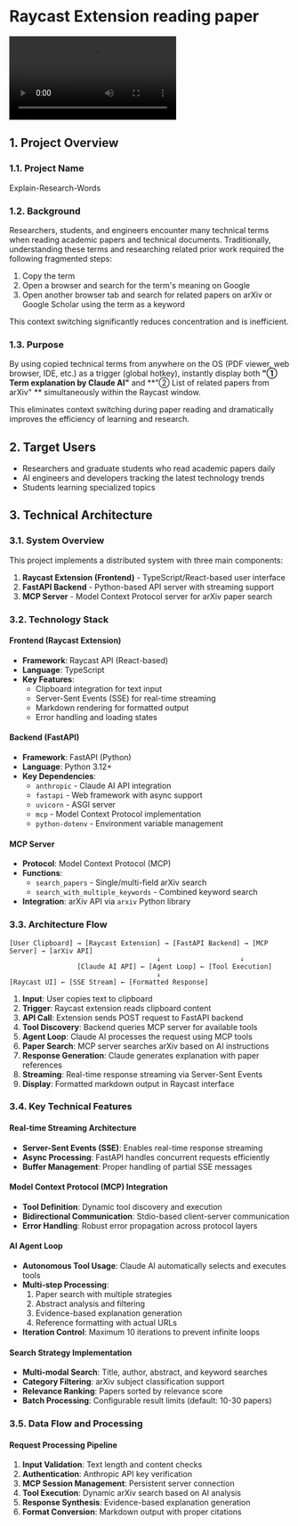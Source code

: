 # Raycast Extension reading paper

![demo](./assets/results.mov)

## 1. Project Overview

### 1.1. Project Name
Explain-Research-Words

### 1.2. Background
Researchers, students, and engineers encounter many technical terms when reading academic papers and technical documents. Traditionally, understanding these terms and researching related prior work required the following fragmented steps:

1. Copy the term
2. Open a browser and search for the term's meaning on Google
3. Open another browser tab and search for related papers on arXiv or Google Scholar using the term as a keyword

This context switching significantly reduces concentration and is inefficient.

### 1.3. Purpose
By using copied technical terms from anywhere on the OS (PDF viewer, web browser, IDE, etc.) as a trigger (global hotkey), instantly display both **"① Term explanation by Claude AI"** and **"② List of related papers from arXiv" ** simultaneously within the Raycast window.

This eliminates context switching during paper reading and dramatically improves the efficiency of learning and research.

## 2. Target Users
* Researchers and graduate students who read academic papers daily
* AI engineers and developers tracking the latest technology trends
* Students learning specialized topics


## 3. Technical Architecture

### 3.1. System Overview
This project implements a distributed system with three main components:
1. **Raycast Extension (Frontend)** - TypeScript/React-based user interface
2. **FastAPI Backend** - Python-based API server with streaming support
3. **MCP Server** - Model Context Protocol server for arXiv paper search

### 3.2. Technology Stack

#### Frontend (Raycast Extension)
- **Framework**: Raycast API (React-based)
- **Language**: TypeScript
- **Key Features**:
  - Clipboard integration for text input
  - Server-Sent Events (SSE) for real-time streaming
  - Markdown rendering for formatted output
  - Error handling and loading states

#### Backend (FastAPI)
- **Framework**: FastAPI (Python)
- **Language**: Python 3.12+
- **Key Dependencies**:
  - `anthropic` - Claude AI API integration
  - `fastapi` - Web framework with async support
  - `uvicorn` - ASGI server
  - `mcp` - Model Context Protocol implementation
  - `python-dotenv` - Environment variable management

#### MCP Server
- **Protocol**: Model Context Protocol (MCP)
- **Functions**:
  - `search_papers` - Single/multi-field arXiv search
  - `search_with_multiple_keywords` - Combined keyword search
- **Integration**: arXiv API via `arxiv` Python library

### 3.3. Architecture Flow

```
[User Clipboard] → [Raycast Extension] → [FastAPI Backend] → [MCP Server] → [arXiv API]
                                     ↓                    ↓
                 [Claude AI API] ← [Agent Loop] ← [Tool Execution]
                                     ↓
[Raycast UI] ← [SSE Stream] ← [Formatted Response]
```

1. **Input**: User copies text to clipboard
2. **Trigger**: Raycast extension reads clipboard content
3. **API Call**: Extension sends POST request to FastAPI backend
4. **Tool Discovery**: Backend queries MCP server for available tools
5. **Agent Loop**: Claude AI processes the request using MCP tools
6. **Paper Search**: MCP server searches arXiv based on AI instructions
7. **Response Generation**: Claude generates explanation with paper references
8. **Streaming**: Real-time response streaming via Server-Sent Events
9. **Display**: Formatted markdown output in Raycast interface

### 3.4. Key Technical Features

#### Real-time Streaming Architecture
- **Server-Sent Events (SSE)**: Enables real-time response streaming
- **Async Processing**: FastAPI handles concurrent requests efficiently
- **Buffer Management**: Proper handling of partial SSE messages

#### Model Context Protocol (MCP) Integration
- **Tool Definition**: Dynamic tool discovery and execution
- **Bidirectional Communication**: Stdio-based client-server communication
- **Error Handling**: Robust error propagation across protocol layers

#### AI Agent Loop
- **Autonomous Tool Usage**: Claude AI automatically selects and executes tools
- **Multi-step Processing**: 
  1. Paper search with multiple strategies
  2. Abstract analysis and filtering
  3. Evidence-based explanation generation
  4. Reference formatting with actual URLs
- **Iteration Control**: Maximum 10 iterations to prevent infinite loops

#### Search Strategy Implementation
- **Multi-modal Search**: Title, author, abstract, and keyword searches
- **Category Filtering**: arXiv subject classification support
- **Relevance Ranking**: Papers sorted by relevance score
- **Batch Processing**: Configurable result limits (default: 10-30 papers)

### 3.5. Data Flow and Processing

#### Request Processing Pipeline
1. **Input Validation**: Text length and content checks
2. **Authentication**: Anthropic API key verification
3. **MCP Session Management**: Persistent server connection
4. **Tool Execution**: Dynamic arXiv search based on AI analysis
5. **Response Synthesis**: Evidence-based explanation generation
6. **Format Conversion**: Markdown output with proper citations

